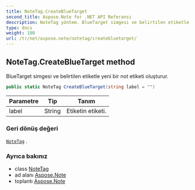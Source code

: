 ```yaml
---
title: NoteTag.CreateBlueTarget
second_title: Aspose.Note for .NET API Referansı
description: NoteTag yöntem. BlueTarget simgesi ve belirtilen etiketle yeni bir not etiketi oluşturur.
type: docs
weight: 180
url: /tr/net/aspose.note/notetag/createbluetarget/
---
```

## NoteTag.CreateBlueTarget method

BlueTarget simgesi ve belirtilen etiketle yeni bir not etiketi oluşturur.

```csharp
public static NoteTag CreateBlueTarget(string label = "")
```

| Parametre | Tip | Tanım |
| --- | --- | --- |
| label | String | Etiketin etiketi. |

### Geri dönüş değeri

[`NoteTag`](../) .

### Ayrıca bakınız

* class [NoteTag](../)
* ad alanı [Aspose.Note](../../notetag/)
* toplantı [Aspose.Note](../../../)


